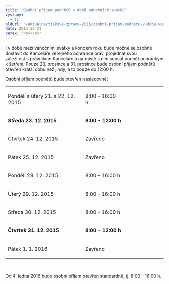 ```yaml
---
title: "Osobní příjem podnětů v době vánočních svátků"
vystupy:
  - tz
oldUrl: "/aktualne/tiskove-zpravy-2015/osobni-prijem-podnetu-v-dobe-vanocnich-svatku-2"
date: 2015-12-21
perex: "<p></p>"
---
```


<!-- imported from the old website -->

<p>I v době mezi vánočními svátky a koncem roku bude možné se osobně dostavit do Kanceláře veřejného ochránce práv, projednat svou záležitost s právníkem Kanceláře a na místě s ním sepsat podnět ochránkyni k šetření. Pouze 23. prosince a 31. prosince bude osobní příjem podnětů otevřen kratší dobu než jindy, a to pouze do 12:00 h.</p> <p>Osobní příjem podnětů bude otevřen následovně:</p> <table width="622" summary="" class="obecna_varianata2" cellspacing="" cellpadding=""> <tbody><tr> <td> <p>Pondělí a úterý 21. a 22. 12. 2015</p> </td> <td> <p>8:00 – 16:00 h                                  </p> </td> </tr> <tr> <td> <p><b>Středa 23. 12. 2015</b></p> </td> <td> <p><b>8:00 - 12:00 h</b></p> </td> </tr> <tr> <td> <p>Čtvrtek 24. 12. 2015</p> </td> <td> <p>Zavřeno</p> </td> </tr> <tr> <td> <p>Pátek 25. 12. 2015</p> </td> <td> <p>Zavřeno</p> </td> </tr> <tr> <td> <p>Pondělí 28. 12. 2015</p> </td> <td> <p>8:00 – 16:00 h</p> </td> </tr> <tr> <td> <p>Úterý 29. 12. 2015</p> </td> <td> <p>8:00 – 16:00 h</p> </td> </tr> <tr> <td> <p>Středa 30. 12. 2015</p> </td> <td> <p>8:00 – 16:00 h</p> </td> </tr> <tr> <td> <p><b>Čtvrtek 31. 12. 2015</b></p> </td> <td> <p><b>8:00 - 12:00 h</b></p> </td> </tr> <tr> <td> <p>Pátek 1. 1. 2016</p> </td> <td> <p>Zavřeno</p> </td> </tr> </tbody></table> <p>      </p> <p>Od 4. ledna 2016 bude osobní příjem otevřen standardně, tj. 8:00 – 16:00 h.</p>

